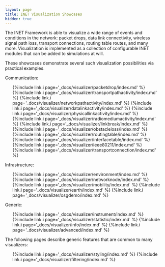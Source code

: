```yaml
---
layout: page
title: INET Visualization Showcases
hidden: true
---
```


The INET Framework is able to visualize a wide range of events and conditions
in the network: packet drops, data link connectivity, wireless signal path loss,
transport connections, routing table routes, and many more.
Visualization is implemented as a collection of configurable INET modules that
can be added to simulations at will.

These showcases demonstrate several such visualization possibilities
via practical examples.

Communication:

<ul>
  {%include link.i page='_docs/visualizer/packetdrop/index.md' %}
  {%include link.i page='_docs/visualizer/transportpathactivity/index.md' %}
  {%include link.i page='_docs/visualizer/networkpathactivity/index.md' %}
  {%include link.i page='_docs/visualizer/datalinkactivity/index.md' %}
  {%include link.i page='_docs/visualizer/physicallinkactivity/index.md' %}
  {%include link.i page='_docs/visualizer/radiomediumactivity/index.md' %}
  {%include link.i page='_docs/visualizer/linkbreak/index.md' %}
  {%include link.i page='_docs/visualizer/obstacleloss/index.md' %}
  {%include link.i page='_docs/visualizer/routingtable/index.md' %}
  {%include link.i page='_docs/visualizer/interfacetable/index.md' %}
  {%include link.i page='_docs/visualizer/ieee80211/index.md' %}
  {%include link.i page='_docs/visualizer/transportconnection/index.md' %}
</ul>

Infrastructure:

<ul>
  {%include link.i page='_docs/visualizer/environment/index.md' %}
  {%include link.i page='_docs/visualizer/networknode/index.md' %}
  {%include link.i page='_docs/visualizer/mobility/index.md' %}
  {%include link.i page='_docs/visualizer/earth/index.md' %}
  {%include link.i page='_docs/visualizer/osgdemo/index.md' %}
</ul>

Generic:

<ul>
  {%include link.i page='_docs/visualizer/instrument/index.md' %}
  {%include link.i page='_docs/visualizer/statistic/index.md' %}
  {%include link.i page='_docs/visualizer/info/index.md' %}
  {%include link.i page='_docs/visualizer/advanced/index.md' %}
</ul>

The following pages describe generic features that are common to many visualizers:

<ul>
  {%include link.i page='_docs/visualizer/styling/index.md' %}
  {%include link.i page='_docs/visualizer/filtering/index.md' %}
</ul>
